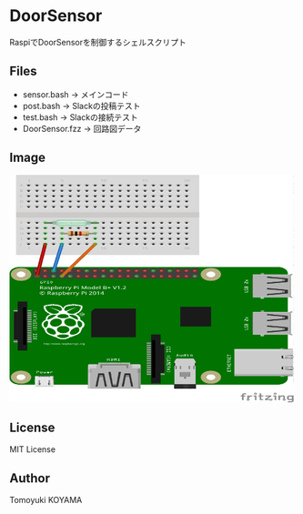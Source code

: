 # DoorSensor

RaspiでDoorSensorを制御するシェルスクリプト

## Files

- sensor.bash -> メインコード
- post.bash -> Slackの投稿テスト
- test.bash -> Slackの接続テスト
- DoorSensor.fzz -> 回路図データ

## Image

<img src="https://github.com/tomoyk/DoorSensor/blob/master/DoorSensor.png?raw=true" width="500" height="400" />

## License

MIT License

## Author

Tomoyuki KOYAMA
